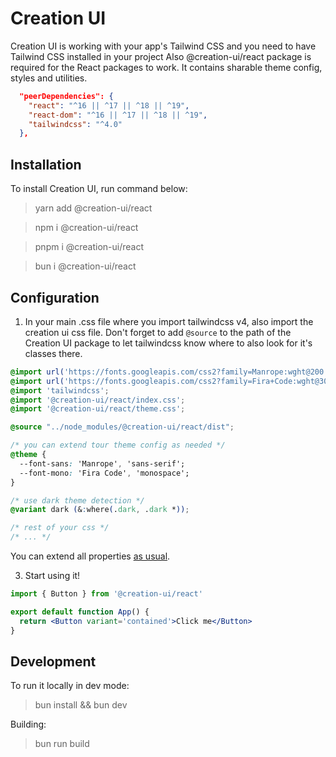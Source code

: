 # Creation UI

Creation UI is working with your app's Tailwind CSS and you need to have Tailwind CSS installed in your project
Also @creation-ui/react package is required for the React packages to work. It contains sharable theme config, styles and utilities.

```json
  "peerDependencies": {
    "react": "^16 || ^17 || ^18 || ^19",
    "react-dom": "^16 || ^17 || ^18 || ^19",
    "tailwindcss": "^4.0"
  },
```

## Installation

To install Creation UI, run command below:

> yarn add @creation-ui/react

> npm i @creation-ui/react

> pnpm i @creation-ui/react

> bun i @creation-ui/react

## Configuration

1. In your main .css file where you import tailwindcss v4, also import the creation ui css file.
   Don't forget to add `@source` to the path of the Creation UI package to let tailwindcss know where to also look for it's classes there.

```css copy
@import url('https://fonts.googleapis.com/css2?family=Manrope:wght@200..800&display=swap');
@import url('https://fonts.googleapis.com/css2?family=Fira+Code:wght@300..700&display=swap');
@import 'tailwindcss';
@import '@creation-ui/react/index.css';
@import '@creation-ui/react/theme.css';

@source "../node_modules/@creation-ui/react/dist";

/* you can extend tour theme config as needed */
@theme {
  --font-sans: 'Manrope', 'sans-serif';
  --font-mono: 'Fira Code', 'monospace';
}

/* use dark theme detection */
@variant dark (&:where(.dark, .dark *));

/* rest of your css */
/* ... */
```

You can extend all properties [as usual](https://tailwindcss.com/docs/configuration).

3. Start using it!

```jsx copy
import { Button } from '@creation-ui/react'

export default function App() {
  return <Button variant='contained'>Click me</Button>
}
```

## Development

To run it locally in dev mode:

> bun install && bun dev

Building:

> bun run build
